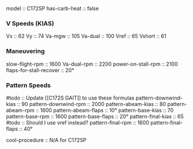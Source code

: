 model :: C172SP
has-carb-heat :: false

### V Speeds (KIAS)
Vx :: 62
Vy :: 74
Va-mgw :: 105
Va-dual :: 100
Vref :: 65
Vshort :: 61

### Maneuvering
slow-flight-rpm :: 1600
Va-dual-rpm :: 2200
power-on-stall-rpm :: 2100
flaps-for-stall-recover :: 20°

### Pattern Speeds
#todo :: Update [[C172S GAIT]] to use these formulas
pattern-downwind-kias :: 90
pattern-downwind-rpm :: 2000
pattern-abeam-kias :: 80
pattern-abeam-rpm :: 1600
pattern-abeam-flaps :: 10°
pattern-base-kias :: 70
pattern-base-rpm :: 1600
pattern-base-flaps :: 20°
pattern-final-kias :: 65
#todo :: Should I use vref instead?
pattern-final-rpm :: 1600
pattern-final-flaps :: 40°

cool-procedure :: N/A for C172SP
